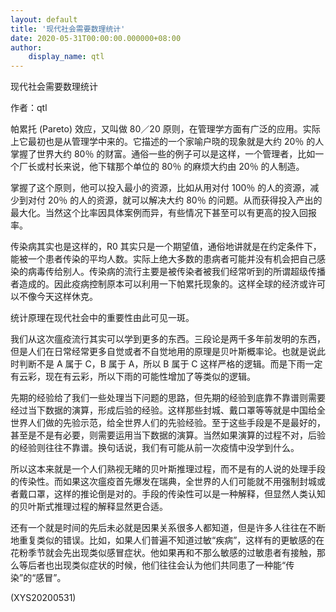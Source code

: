 ```yaml
---
layout: default
title: '现代社会需要数理统计'
date: 2020-05-31T00:00:00.000000+08:00
author:
    display_name: qtl
---
```


现代社会需要数理统计

作者：qtl

帕累托 (Pareto) 效应，又叫做 80／20 原则，在管理学方面有广泛的应用。实际上它最初也是从管理学中来的。它描述的一个家喻户晓的现象就是大约 20％ 的人掌握了世界大约 80％ 的财富。通俗一些的例子可以是这样，一个管理者，比如一个厂长或村长来说，他下辖那个单位的 80％ 的麻烦大约由 20％ 的人制造。

掌握了这个原则，他可以投入最小的资源，比如从用对付 100％ 的人的资源，减少到对付 20％ 的人的资源，就可以解决大约 80％ 的问题。从而获得投入产出的最大化。当然这个比率因具体案例而异，有些情况下甚至可以有更高的投入回报率。

传染病其实也是这样的，R0 其实只是一个期望值，通俗地讲就是在约定条件下，能被一个患者传染的平均人数。实际上绝大多数的患病者可能并没有机会把自己感染的病毒传给别人。传染病的流行主要是被传染者被我们经常听到的所谓超级传播者造成的。因此疫病控制原本可以利用一下帕累托现象的。这样全球的经济或许可以不像今天这样休克。

统计原理在现代社会中的重要性由此可见一斑。

我们从这次瘟疫流行其实可以学到更多的东西。三段论是两千多年前发明的东西，但是人们在日常经常更多自觉或者不自觉地用的原理是贝叶斯概率论。也就是说此时判断不是 A 属于 C，B 属于 A，所以 B 属于 C 这样严格的逻辑。而是下雨一定有云彩，现在有云彩，所以下雨的可能性增加了等类似的逻辑。

先期的经验给了我们一些处理当下问题的思路，但先期的经验到底靠不靠谱则需要经过当下数据的演算，形成后验的经验。这样那些封城、戴口罩等等就是中国给全世界人们做的先验示范，给全世界人们的先验经验。至于这些手段是不是最好的，甚至是不是有必要，则需要运用当下数据的演算。当然如果演算的过程不对，后验的经验则往往不靠谱。换句话说，我们有可能从前一次疫情中没学到什么。

所以这本来就是一个人们熟视无睹的贝叶斯推理过程，而不是有的人说的处理手段的传染性。而如果这次瘟疫首先爆发在瑞典，全世界的人们可能就不用强制封城或者戴口罩，这样的推论倒是对的。手段的传染性可以是一种解释，但显然人类认知的贝叶斯式推理过程的解释显然更合适。

还有一个就是时间的先后未必就是因果关系很多人都知道，但是许多人往往在不断地重复类似的错误。比如，如果人们普遍不知道过敏“疾病”，这样有的更敏感的在花粉季节就会先出现类似感冒症状。他如果再和不那么敏感的过敏患者有接触，那么等后者也出现类似症状的时候，他们往往会认为他们共同患了一种能“传染”的“感冒”。

(XYS20200531)

